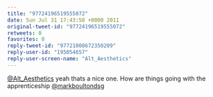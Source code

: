 ```yaml
---
title: "97724196519555072"
date: Sun Jul 31 17:43:58 +0000 2011
original-tweet-id: "97724196519555072"
retweets: 0
favorites: 0
reply-tweet-id: "97721008672350209"
reply-user-id: "195054657"
reply-user-screen-name: "Alt_Aesthetics"
---
```

<a href="https://twitter.com/Alt_Aesthetics">@Alt_Aesthetics</a> yeah thats a nice one. How are things going with the  apprenticeship <a href="https://twitter.com/markboultondsg">@markboultondsg</a>
